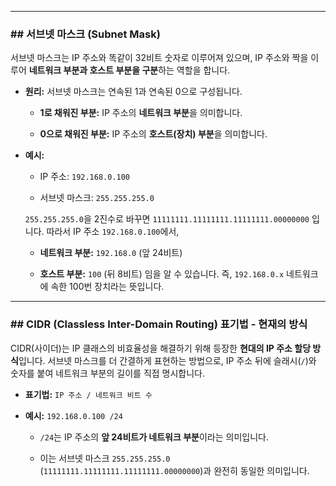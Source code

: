 
---

### ## 서브넷 마스크 (Subnet Mask)

서브넷 마스크는 IP 주소와 똑같이 32비트 숫자로 이루어져 있으며, IP 주소와 짝을 이루어 **네트워크 부분과 호스트 부분을 구분**하는 역할을 합니다.

- **원리:** 서브넷 마스크는 연속된 1과 연속된 0으로 구성됩니다.
    
    - **1로 채워진 부분:** IP 주소의 **네트워크 부분**을 의미합니다.
        
    - **0으로 채워진 부분:** IP 주소의 **호스트(장치) 부분**을 의미합니다.
        
- **예시:**
    
    - IP 주소: `192.168.0.100`
        
    - 서브넷 마스크: `255.255.255.0`
        
    
    `255.255.255.0`을 2진수로 바꾸면 `11111111.11111111.11111111.00000000` 입니다. 따라서 IP 주소 `192.168.0.100`에서,
    
    - **네트워크 부분:** `192.168.0` (앞 24비트)
        
    - **호스트 부분:** `100` (뒤 8비트) 임을 알 수 있습니다. 즉, `192.168.0.x` 네트워크에 속한 100번 장치라는 뜻입니다.
        

---

### ## CIDR (Classless Inter-Domain Routing) 표기법 - 현재의 방식

CIDR(사이더)는 IP 클래스의 비효율성을 해결하기 위해 등장한 **현대의 IP 주소 할당 방식**입니다. 서브넷 마스크를 더 간결하게 표현하는 방법으로, IP 주소 뒤에 슬래시(`/`)와 숫자를 붙여 네트워크 부분의 길이를 직접 명시합니다.

- **표기법:** `IP 주소 / 네트워크 비트 수`
    
- **예시:** `192.168.0.100 /24`
    
    - `/24`는 IP 주소의 **앞 24비트가 네트워크 부분**이라는 의미입니다.
        
    - 이는 서브넷 마스크 `255.255.255.0` (`11111111.11111111.11111111.00000000`)과 완전히 동일한 의미입니다.